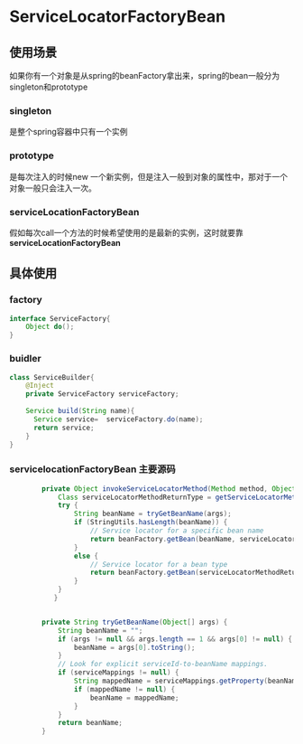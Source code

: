 # ServiceLocatorFactoryBean
## 使用场景
如果你有一个对象是从spring的beanFactory拿出来，spring的bean一般分为singleton和prototype
### singleton
是整个spring容器中只有一个实例
### prototype
是每次注入的时候new 一个新实例，但是注入一般到对象的属性中，那对于一个对象一般只会注入一次。
### serviceLocationFactoryBean
假如每次call一个方法的时候希望使用的是最新的实例，这时就要靠**serviceLocationFactoryBean** 

## 具体使用
###  factory
```java
interface ServiceFactory{  
    Object do();
}
```
### buidler
```java
class ServiceBuilder{
    @Inject
    private ServiceFactory serviceFactory;
    
    Service build(String name){
      Service service=  serviceFactory.do(name);
      return service;
    }
}
```
### servicelocationFactoryBean 主要源码
```java
		private Object invokeServiceLocatorMethod(Method method, Object[] args) throws Exception {
			Class serviceLocatorMethodReturnType = getServiceLocatorMethodReturnType(method);
			try {
				String beanName = tryGetBeanName(args);
				if (StringUtils.hasLength(beanName)) {
					// Service locator for a specific bean name
					return beanFactory.getBean(beanName, serviceLocatorMethodReturnType);
				}
				else {
					// Service locator for a bean type
					return beanFactory.getBean(serviceLocatorMethodReturnType);
				}
			}
           }


		private String tryGetBeanName(Object[] args) {
			String beanName = "";
			if (args != null && args.length == 1 && args[0] != null) {
				beanName = args[0].toString();
			}
			// Look for explicit serviceId-to-beanName mappings.
			if (serviceMappings != null) {
				String mappedName = serviceMappings.getProperty(beanName);
				if (mappedName != null) {
					beanName = mappedName;
				}
			}
			return beanName;
		}
```